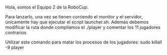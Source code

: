 Hola, somos el Equipo 2 de la RoboCup.

Para lanzarlo, una vez se tienen corriendo el monitor y el servidor, únicamente hay que ejecutar el script launcher.sh.
Además debemos modificar la ruta donde compilamos el ./player y comentar los 11 jugadores contrarios

Utilizar este comando para matar los procesos de los jugadores: sudo killall -9 player
